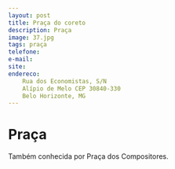 ```yaml
---
layout: post
title: Praça do coreto
description: Praça
image: 37.jpg
tags: praça
telefone: 
e-mail:   
site: 
endereco:
    Rua dos Economistas, S/N  
    Alípio de Melo CEP 30840-330
    Belo Horizonte, MG
---
```


# Praça

Também conhecida por Praça dos Compositores.


